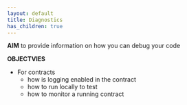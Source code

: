 ```yaml
---
layout: default
title: Diagnostics
has_children: true
---
```


**AIM** to provide information on how you can debug your code

**OBJECTVIES**

- For contracts
  - how is logging enabled in the contract
  - how to run locally to test
  - how to monitor a running contract
